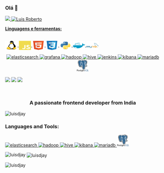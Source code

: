 ### Olá 👋
<div>
<a href="https://github.com/LuisDjay">
<img height="180em" src="https://github-readme-stats.vercel.app/api?username=luisDjay&show_icons=true&theme=dark&include_all_commits=true& count_private=true"/>
<img height="180em" src="https://github-readme-stats.vercel.app/api/top-langs/?username=luisDjay&layout=compact&langs_count=16&theme=dark"alt="Luis Roberto"/>
<div>

<strong>Linguagens e ferramentas:</strong> <br/><br/>
<p align="left">
<img  align="center" alt="Js" height="30" width="40"  src="https://raw.githubusercontent.com/devicons/devicon/master/icons/linux/linux-original.svg">
<img align="center" alt="Js" height="30" width="40" src="https://raw.githubusercontent.com/devicons/devicon/master/icons/javascript/javascript-plain.svg">
<img align="center" alt="HTML" height="30" width="40" src="https://raw.githubusercontent.com/devicons/devicon/master/icons/html5/html5-original.svg">
<img align="center" alt="CSS" height="30" width="40" src="https://raw.githubusercontent.com/devicons/devicon/master/icons/css3/css3-original.svg">
<img align="center" alt="Python" height="30" width="40" src="https://raw.githubusercontent.com/devicons/devicon/master/icons/python/python-original.svg">
<img align="center" alt="Docker" height="30" width="40" src="https://raw.githubusercontent.com/devicons/devicon/master/icons/docker/docker-plain.svg">
<img  align="center" alt="Mysql" height="30" width="40" src="https://raw.githubusercontent.com/devicons/devicon/master/icons/mysql/mysql-original-wordmark.svg" >


<p align="center"> <a href="https://www.elastic.co" target="_blank"> <img src="https://www.vectorlogo.zone/logos/elastic/elastic-icon.svg" alt="elasticsearch" width="40" height="40"/> </a> <a href="https://grafana.com" target="_blank"> <img src="https://www.vectorlogo.zone/logos/grafana/grafana-icon.svg" alt="grafana" width="40" height="40"/> </a> <a href="https://hadoop.apache.org/" target="_blank"> <img src="https://www.vectorlogo.zone/logos/apache_hadoop/apache_hadoop-icon.svg" alt="hadoop" width="40" height="40"/> </a> <a href="https://hive.apache.org/" target="_blank"> <img src="https://www.vectorlogo.zone/logos/apache_hive/apache_hive-icon.svg" alt="hive" width="40" height="40"/> </a> <a href="https://www.jenkins.io" target="_blank"> <img src="https://www.vectorlogo.zone/logos/jenkins/jenkins-icon.svg" alt="jenkins" width="40" height="40"/> </a> <a href="https://www.elastic.co/kibana" target="_blank"> <img src="https://www.vectorlogo.zone/logos/elasticco_kibana/elasticco_kibana-icon.svg" alt="kibana" width="40" height="40"/> </a> <a href="https://mariadb.org/" target="_blank"> <img src="https://www.vectorlogo.zone/logos/mariadb/mariadb-icon.svg" alt="mariadb" width="40" height="40"/> </a> <a href="https://www.postgresql.org" target="_blank"> <img src="https://raw.githubusercontent.com/devicons/devicon/master/icons/postgresql/postgresql-original-wordmark.svg" alt="postgresql" width="40" height="40"/> </a> </p>  
  

<a href="https://www.instagram.com/luisdjocker" target="_blank"><img src="https://img.shields.io/badge/-Instagram-%23E4405F?style=for-the-badge&logo=instagram&logoColor=white" target="_blank"></a>
<a href = "mailto: luisldjsilva@gmail.com"><img src="https://img.shields.io/badge/-Gmail-%23333?style=for-the-badge&logo=gmail&logoColor=white" target="_blank"></a>
  <a href="https://www.linkedin.com/in/luis-roberto-silva-junior-5841361bb" target="_blank"><img src="https://img.shields.io/badge/-LinkedIn-%230077B5?style=for-the-badge&logo=linkedin&logoColor=white" target="_blank"></a>


<div style="display: inline_block"><br>
  
  
<h3 align="center">A passionate frontend developer from India</h3>

<p align="left"> <img src="https://komarev.com/ghpvc/?username=luisdjay&label=Profile%20views&color=0e75b6&style=flat" alt="luisdjay" /> </p>



<h3 align="left">Languages and Tools:</h3>
<p align="left"> <a href="https://www.elastic.co" target="_blank"> <img src="https://www.vectorlogo.zone/logos/elastic/elastic-icon.svg" alt="elasticsearch" width="40" height="40"/> </a> <a href="https://hadoop.apache.org/" target="_blank"> <img src="https://www.vectorlogo.zone/logos/apache_hadoop/apache_hadoop-icon.svg" alt="hadoop" width="40" height="40"/> </a> <a href="https://hive.apache.org/" target="_blank"> <img src="https://www.vectorlogo.zone/logos/apache_hive/apache_hive-icon.svg" alt="hive" width="40" height="40"/> </a> <a href="https://www.elastic.co/kibana" target="_blank"> <img src="https://www.vectorlogo.zone/logos/elasticco_kibana/elasticco_kibana-icon.svg" alt="kibana" width="40" height="40"/> </a> <a href="https://mariadb.org/" target="_blank"> <img src="https://www.vectorlogo.zone/logos/mariadb/mariadb-icon.svg" alt="mariadb" width="40" height="40"/> </a> <a href="https://www.postgresql.org" target="_blank"> <img src="https://raw.githubusercontent.com/devicons/devicon/master/icons/postgresql/postgresql-original-wordmark.svg" alt="postgresql" width="40" height="40"/> </a> </p>

<p><img align="left" src="https://github-readme-stats.vercel.app/api/top-langs?username=luisdjay&show_icons=true&locale=en&layout=compact" alt="luisdjay" /></p>

<p>&nbsp;<img align="center" src="https://github-readme-stats.vercel.app/api?username=luisdjay&show_icons=true&locale=en" alt="luisdjay" /></p>

<p><img align="center" src="https://github-readme-streak-stats.herokuapp.com/?user=luisdjay&" alt="luisdjay" /></p>

  
  
<!-- <img src="https://raw.githubusercontent.com/devicons/devicon/master/icons/nodejs/nodejs-original-wordmark.svg" alt="nodejs" width="40" height="40"/> 

<!-- <img src="https://raw.githubusercontent.com/devicons/devicon/master/icons/git/git-original.svg" alt="git" width="40" height="40"/> 

<!-- <img src="https://raw.githubusercontent.com/devicons/devicon/master/icons/django/django-plain.svg" alt="Django" width="40" height="40" /> -->
<!-- <img src="https://raw.githubusercontent.com/devicons/devicon/master/icons/php/php-plain.svg" alt="PHP" width="40" height="40" /> -->
<!-- <img src="https://raw.githubusercontent.com/devicons/devicon/master/icons/mongodb/mongodb-original-wordmark.svg" alt="mongodb" width="40" height="40"/> 



##

<a href="https://www.instagram.com/luisdjocker" target="_blank"><img src="https://img.shields.io/badge/-Instagram-%23E4405F?style=for-the-badge&logo=instagram&logoColor=white" target="_blank"></a>
<a href = "mailto: luisldjsilva@gmail.com"><img src="https://img.shields.io/badge/-Gmail-%23333?style=for-the-badge&logo=gmail&logoColor=white" target="_blank"></a>
  <a href="https://www.linkedin.com/in/luis-roberto-silva-junior-5841361bb" target="_blank"><img src="https://img.shields.io/badge/-LinkedIn-%230077B5?style=for-the-badge&logo=linkedin&logoColor=white" target="_blank"></a>
  
<div>
<p align="left"><img src="https://komarev.com/ghpvc/?username=LuisDjay" alt="Dário Junior" /></p>
<!--
**LuisDjay/LuisDjay** is a ✨ _special_ ✨ repository because its `README.md` (this file) appears on your GitHub profile.

Here are some ideas to get you started:

- 🔭 I’m currently working on ...
- 🌱 I’m currently learning ...
- 👯 I’m looking to collaborate on ...
- 🤔 I’m looking for help with ...
- 💬 Ask me about ...
- 📫 How to reach me: ...
- 😄 Pronouns: ...
- ⚡ Fun fact: ...
-->
